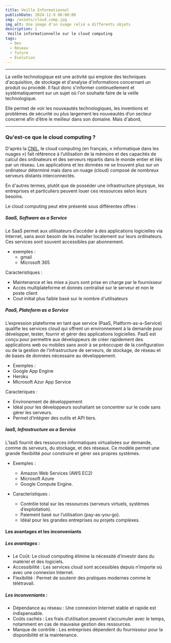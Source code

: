 ```yaml
---
title: Veille Informationnel
publishDate: 2024-12-9 00:00:00
img: /assets/cloud_comp.jpg
img_alt: Une image d'un nuage relié a differents objets
description: |
 Veille informationnelle sur le cloud computing
tags:
  - Dev
  - Réseau
  - future
  - Évolution
---
```


---
La veille technologique est une activité qui emploie des techniques d'acquisition, de stockage et d'analyse d'informations concernant un produit ou procédé. Il faut donc s'informer continuellement et systématiquement sur un sujet où l'on souhaite faire de la veille technologique.

Elle permet de voir les nouveautés technologiques, les inventions et problèmes de sécurité ou plus largement les nouveautés d’un secteur concerné afin d’être le meilleur dans son domaine. Mais d'abord, 

---

### Qu'est-ce que le cloud computing ? 

D'après la [CNIL](https://www.cnil.fr/fr/definition/cloud-computing), le cloud computing (en français, « informatique dans les nuages ») fait référence à l’utilisation de la mémoire et des capacités de calcul des ordinateurs et des serveurs répartis dans le monde entier et liés par un réseau. Les applications et les données ne se trouvent plus sur un ordinateur déterminé mais dans un nuage (cloud) composé de nombreux serveurs distants interconnectés.

En d'autres termes, plutôt que de posséder une infrastructure physique, les entreprises et particuliers peuvent louer ces ressources selon leurs besoins.

Le cloud computing peut etre présenté sous différentes offres : 

##### SaaS, Software as a Service 

Le SaaS permet aux utilisateurs d’accéder à des applications logicielles via Internet, sans avoir besoin de les installer localement sur leurs ordinateurs. Ces services sont souvent accessibles par abonnement.
- exemples : 
  - gmail
  - Microsoft 365

Caracteristiques : 
- Maintenance et les mise a jours sont prise en charge par le fournisseur 
- Accès multiplateforme et donnés centralisé sur le serveur et non le poste client
- Cout initial plus faible basé sur le nombre d'utilisateurs

##### PaaS, Plateform as a Service 

 L’expression plateforme en tant que service (PaaS, Platform-as-a-Service) qualifie les services cloud qui offrent un environnement à la demande pour développer, tester, fournir et gérer des applications logicielles. PaaS est conçu pour permettre aux développeurs de créer rapidement des applications web ou mobiles sans avoir à se préoccuper de la configuration ou de la gestion de l’infrastructure de serveurs, de stockage, de réseau et de bases de données nécessaire au développement.

 - Exemples : 
  - Google App Engine 
  - Heroku
  - Microsoft Azur App Service 

Caracteriques :
- Environement de développement
- Idéal pour les développeurs souhaitant se concentrer sur le code sans gérer les serveurs.
- Permet d’intégrer des outils et API tiers.

##### IaaS, Infrastructure as a Service

L’IaaS fournit des ressources informatiques virtualisées sur demande, comme ds serveurs, du stockage, et des réseaux. Ce modèle permet une grande flexibilité pour construire et gérer ses propres systèmes.

- Exemples : 
  - Amazon Web Services (AWS EC2)
  - Microsoft Azure
  - Google Compute Engine.

- Caracteristiques : 
  - Contrôle total sur les ressources (serveurs virtuels, systèmes d’exploitation).
  - Paiement basé sur l’utilisation (pay-as-you-go).
  - Idéal pour les grandes entreprises ou projets complexes.


#### Les avantages et les inconveniants

##### Les avantages : 

- Le Coût: Le cloud computing élimine la nécessité d’investir dans du matériel et des logiciels.
- Accessibilité : Les services cloud sont accessibles depuis n’importe où avec une connexion Internet.
- Flexibilité : Permet de soutenir des pratiques modernes comme le télétravail.

##### Les inconveniants : 

- Dépendance au réseau : Une connexion Internet stable et rapide est indispensable.
- Coûts cachés : Les frais d’utilisation peuvent s’accumuler avec le temps, notamment en cas de mauvaise gestion des ressources.
- Manque de contrôle : Les entreprises dépendent du fournisseur pour la disponibilité et la maintenance.